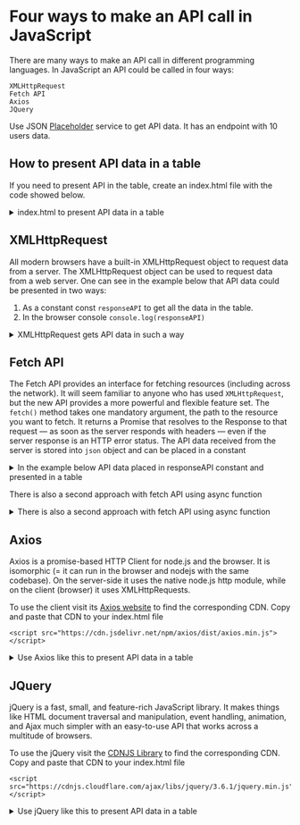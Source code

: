 # Four ways to make an API call in JavaScript

There are many ways to make an API call in different programming languages. In JavaScript an API could be called in four ways:

    XMLHttpRequest
    Fetch API
    Axios
    JQuery

Use JSON [Placeholder](https://jsonplaceholder.typicode.com/users) service to get API data. It has an endpoint with 10 users data.


## How to present API data in a table

If you need to present API in the table, create an index.html file with the code showed below.
<details>
  <summary>index.html to present API data in a table</summary>

```
<!DOCTYPE html>
<html lang="en">
<head>
    <meta charset="UTF-8">
    <meta http-equiv="X-UA-Compatible" content="IE=edge">
    <meta name="viewport" content="width=device-width, initial-scale=1.0">
    <link rel="stylesheet" href="https://cdn.jsdelivr.net/npm/bootstrap@5.2.2/dist/css/bootstrap.min.css">
</head>
<body>
    <h1 class="text-center">Storing API request in table</h1>
    <div class="container">
        <table class="table table-bordered">
            <thead>
              <tr class="table-primary">
                <th scope="col">Id</th>
                <th scope="col">Name</th>
                <th scope="col">Username</th>
                <th scope="col">Email</th>
                <th scope="col">Address</th>
              </tr>
            </thead>
            <tbody id="table_body">
              <tr>
                <td>name</td>
                <td>Mark</td>
                <td>Otto</td>
                <td>@mdo</td>
                <td>@mdo</td>
              </tr>
            </tbody>
          </table>
    </div>

<script src="script.js"></script>
</body>
</html>
```

</details>

## XMLHttpRequest

All modern browsers have a built-in XMLHttpRequest object to request data from a server. The XMLHttpRequest object can be used to request data from a web server. One can see in the example below that API data could be presented in two ways:
1. As a constant const `responseAPI` to get all the data in the table.
2. In the browser console `console.log(responseAPI)`

<details>
  <summary>XMLHttpRequest gets API data in such a way</summary>

```
const request = new XMLHttpRequest();
request.open("GET", "https://jsonplaceholder.typicode.com/users");
request.send();//to get API data in Network => Preview browser tab
request.onload = ()=>{
    console.log(request);
    if(request.status === 200) {
        const responseAPI = JSON.parse(request.response);// to get API data as JSON in responseAPI constant
        console.log(responseAPI); // to get API data as JSON in browser Console
        let tableData="";
        responseAPI.map((values)=>{
        tableData+=`<tr>
        <td>${values.id}</td>
        <td>${values.name}</td>
        <td>${values.username}</td>
        <td>${values.email}</td>
        <td>${values.address.street}, ${values.address.suite}, ${values.address.city}, ${values.address.zipcode},</td>
      </tr>`;
    });
    document.getElementById("table_body").innerHTML=tableData;
    } else {
        console.log(`error ${request.status}`) // to handle errors
    }
}
```
</details>

## Fetch API

The Fetch API provides an interface for fetching resources (including across the network). It will seem familiar to anyone who has used `XMLHttpRequest`, but the new API provides a more powerful and flexible feature set.
The `fetch()` method takes one mandatory argument, the path to the resource you want to fetch. It returns a Promise that resolves to the Response to that request — as soon as the server responds with headers — even if the server response is an HTTP error status. 
The API data received from the server is stored into `json` object and can be placed in a constant

<details>
  <summary>In the example below API data placed in responseAPI constant and presented in a table</summary>

```
fetch('https://jsonplaceholder.typicode.com/users')
    .then(response=>{
        return response.json();
    }).then(json=>{
        console.log(json);
        const responseAPI = json;
        let tableData="";
        responseAPI.map((values)=>{
        tableData+=`<tr>
        <td>${values.id}</td>
        <td>${values.name}</td>
        <td>${values.username}</td>
        <td>${values.email}</td>
        <td>${values.address.street}, ${values.address.suite}, ${values.address.city}, ${values.address.zipcode},</td>
      </tr>`;
    });
    document.getElementById("table_body").innerHTML=tableData;
    })
```

</details>

There is also a second approach with fetch API using async function

<details>
  <summary>There is also a second approach with fetch API using async function</summary>

```
async function getUsers(){
    let response = await fetch('https://jsonplaceholder.typicode.com/users');
    let data = await response.json();
    return data;
}

getUsers().then(response=>{
    console.log(response);
    const responseAPI = response;
    let tableData="";
    responseAPI.map((values)=>{
    tableData+=`<tr>
    <td>${values.id}</td>
    <td>${values.name}</td>
    <td>${values.username}</td>
    <td>${values.email}</td>
    <td>${values.address.street}, ${values.address.suite}, ${values.address.city}, ${values.address.zipcode},</td>
  </tr>`;
});
document.getElementById("table_body").innerHTML=tableData;
})
```
</details>

## Axios

Axios is a promise-based HTTP Client for node.js and the browser. It is isomorphic (= it can run in the browser and nodejs with the same codebase). On the server-side it uses the native node.js http module, while on the client (browser) it uses XMLHttpRequests.

To use the client visit its [Axios website](https://axios-http.com/docs/intro) to find the corresponding CDN. Copy and paste that CDN to your index.html file

    <script src="https://cdn.jsdelivr.net/npm/axios/dist/axios.min.js"></script>

<details>
  <summary>Use Axios like this to present API data in a table</summary>

```
axios.get('https://jsonplaceholder.typicode.com/users')
     .then(response=>{
        console.log(response.data);
    const responseAPI = response.data;
    let tableData="";
    responseAPI.map((values)=>{
    tableData+=`<tr>
    <td>${values.id}</td>
    <td>${values.name}</td>
    <td>${values.username}</td>
    <td>${values.email}</td>
    <td>${values.address.street}, ${values.address.suite}, ${values.address.city}, ${values.address.zipcode},</td>
  </tr>`;
});
document.getElementById("table_body").innerHTML=tableData;
     }, err=>{
        console.log(err);
     })
```
</details>

## JQuery

jQuery is a fast, small, and feature-rich JavaScript library. It makes things like HTML document traversal and manipulation, event handling, animation, and Ajax much simpler with an easy-to-use API that works across a multitude of browsers. 

To use the jQuery visit the [CDNJS Library](https://cdnjs.com/libraries/jquery) to find the corresponding CDN. Copy and paste that CDN to your index.html file

    <script src="https://cdnjs.cloudflare.com/ajax/libs/jquery/3.6.1/jquery.min.js"></script>

<details>
  <summary>Use jQuery like this to present API data in a table</summary>

```
$(document).ready(function(){
    $.ajax({
        url:'https://jsonplaceholder.typicode.com/users',
        type:"GET",
        success:function(result){
            console.log(result)
            const responseAPI = result;
            let tableData="";
            responseAPI.map((values)=>{
            tableData+=`<tr>
            <td>${values.id}</td>
            <td>${values.name}</td>
            <td>${values.username}</td>
            <td>${values.email}</td>
            <td>${values.address.street}, ${values.address.suite}, ${values.address.city}, ${values.address.zipcode},</td>
            </tr>`;
            });
            document.getElementById("table_body").innerHTML=tableData;
        },
        error:function(err){
            console.log(err);
        }

    })
})
```
</details>


